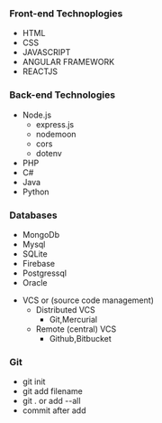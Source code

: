 ### Front-end Technoplogies

- HTML
- CSS
- JAVASCRIPT
- ANGULAR FRAMEWORK
- REACTJS

### Back-end Technologies

- Node.js
     - express.js
     - nodemoon
     - cors
     - dotenv
- PHP
- C#
- Java
- Python

### Databases

- MongoDb
- Mysql
- SQLite
- Firebase
- Postgressql
- Oracle

+ VCS or (source code management)
    - Distributed VCS
         - Git,Mercurial
    - Remote (central) VCS
         - Github,Bitbucket 
### Git
- git init
- git add filename
- git . or add --all
- commit after add